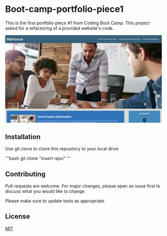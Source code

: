 # Boot-camp-portfolio-piece1
This is the first portfolio piece #1 from Coding Boot Camp.
This project asked for a refactoring of a provided website's code.

![Preview of the project](./preview.png)

## Installation

Use git clone to clone this repository to your local drive

'''bash
git clone "insert repo"
'''

## Contributing
Pull requests are welcome. For major changes, please open an issue first to discuss what you would like to change.

Please make sure to update tests as appropriate.

## License
[MIT](https://choosealicense.com/licenses/mit/)